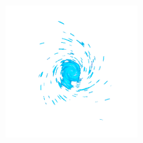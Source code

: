 <div align="center">
  <img src="https://github.com/burak-yldrm/burak-yldrm/blob/main/rasengan_particles.gif?raw=true" alt="yo" width="300" height="300" align="center"></img>
</div>
